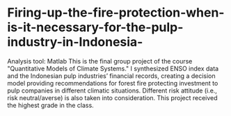 # Firing-up-the-fire-protection-when-is-it-necessary-for-the-pulp-industry-in-Indonesia-
Analysis tool: Matlab This is the final group project of the course "Quantitative Models of Climate Systems." I synthesized ENSO index data and the Indonesian pulp industries’ financial records, creating a decision model providing recommendations for forest fire protecting investment to pulp companies in different climatic situations. Different risk attitude (i.e., risk neutral/averse) is also taken into consideration. This project received the highest grade in the class.
